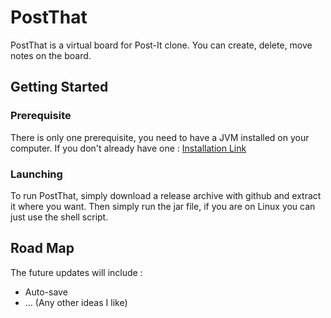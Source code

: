 # PostThat

PostThat is a virtual board for Post-It clone. You can create, delete, move notes on the board.

## Getting Started

### Prerequisite

There is only one prerequisite, you need to have a JVM installed on your computer. If you don't already have one : [Installation Link](https://www.java.com/fr/download/)

### Launching

To run PostThat, simply download a release archive with github and extract it where you want. Then simply run the jar file, if you are on Linux you can just use the shell script.

##  Road Map

The future updates will include :
- Auto-save
- ... (Any other ideas I like)
